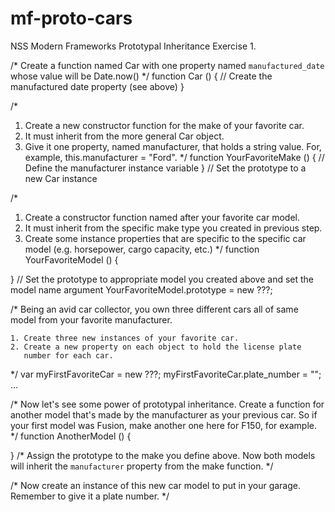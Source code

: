 # mf-proto-cars
NSS Modern Frameworks Prototypal Inheritance Exercise 1.


/*
  Create a function named Car with one property named `manufactured_date`
  whose value will be Date.now()
 */
function Car () {
  // Create the manufactured date property (see above)
}

/*
  1. Create a new constructor function for the make of your favorite car.
  2. It must inherit from the more general Car object.
  3. Give it one property, named manufacturer, that holds a string value. 
         For, example, this.manufacturer = "Ford".
 */
function YourFavoriteMake () {
  // Define the manufacturer instance variable
}
// Set the prototype to a new Car instance


/*
  1. Create a constructor function named after your favorite car model.
  2. It must inherit from the specific make type you created in previous step.
  3. Create some instance properties that are specific to the specific
        car model (e.g. horsepower, cargo capacity, etc.)
*/
function YourFavoriteModel () {

}
// Set the prototype to appropriate model you created above and set the model name argument
YourFavoriteModel.prototype = new ???;

/*
    Being an avid car collector, you own three different cars all of
    same model from your favorite manufacturer.

    1. Create three new instances of your favorite car.
    2. Create a new property on each object to hold the license plate
       number for each car.
*/
var myFirstFavoriteCar = new ???;
myFirstFavoriteCar.plate_number = "";
...


/*
  Now let's see some power of prototypal inheritance. Create a function for
  another model that's made by the manufacturer as your previous car. So if
  your first model was Fusion, make another one here for F150, for example.
 */
function AnotherModel () {

}
/*
  Assign the prototype to the make you define above. Now both models will
  inherit the `manufacturer` property from the make function.
 */



/*
  Now create an instance of this new car model to put in your garage. Remember
  to give it a plate number.
 */
